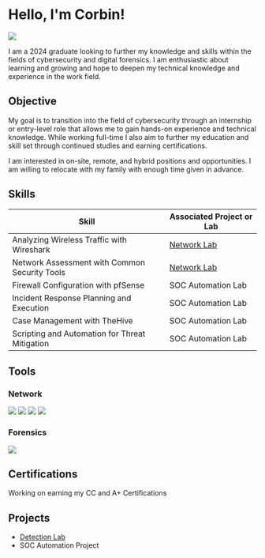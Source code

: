 # Hello, I'm Corbin!
<a href="https://www.linkedin.com/in/corbin-osman-35743328b/"><img src="https://img.shields.io/badge/-LinkedIn-0072b1?&style=for-the-badge&logo=linkedin&logoColor=white" /></a>

I am a 2024 graduate looking to further my knowledge and skills within the fields of cybersecurity and digital forensics. I am enthusiastic about learning and growing and hope to deepen my technical knowledge and experience in the work field.

## Objective

My goal is to transition into the field of cybersecurity through an internship or entry-level role that allows me to gain hands-on experience and technical knowledge. While working full-time I also aim to further my education and skill set through continued studies and earning certifications.

I am interested in on-site, remote, and hybrid positions and opportunities. I am willing to relocate with my family with enough time given in advance.

## Skills

| Skill                                         | Associated Project or Lab  |
|-----------------------------------------------|----------------------------|
| Analyzing Wireless Traffic with Wireshark     | <a href="https://github.com/osmancyber/labs/blob/Networking-Labs/Analyzing_Wireless_Traffic_with_Wireshark_and_NetWitness_Investigator_3e_-_Corbin_Osman.pdf">Network Lab</a>|
| Network Assessment with Common Security Tools | <a href="https://github.com/osmancyber/labs/blob/Networking-Labs/Assessing_the_Network_with_Common_Security_Tools_3e_-_Corbin_Osman.pdf">Network Lab</a>|
| Firewall Configuration with pfSense           | SOC Automation Lab|
| Incident Response Planning and Execution      | SOC Automation Lab|
| Case Management with TheHive                  | SOC Automation Lab|
| Scripting and Automation for Threat Mitigation | SOC Automation Lab|

## Tools

### Network
<div>
    <img src="https://img.shields.io/badge/-Wireshark-1679A7?&style=for-the-badge&logo=Wireshark&logoColor=white" />
    <img src="https://img.shields.io/badge/-Nmap-EF3B2D?&style=for-the-badge&logo=Nmap&logoColor=white" />
    <img src="https://img.shields.io/badge/-Ping-777BB4?&style=for-the-badge&logo=Ping&logoColor=white" />
    <img src="https://img.shields.io/badge/-Traceroute-CFDDA2?&style=for-the-badge&logo=Traceroute&logoColor=white" />
</div>

### Forensics
<div>
    <img src="https://img.shields.io/badge/-Autopsy-00A4EF?&style=for-the-badge&logo=Autopsy&logoColor=white" />
</div>


## Certifications

Working on earning my CC and A+ Certifications
<div>
</div>

## Projects
- <a href="https://github.com/osmancyber/Detection-Lab/tree/main">Detection Lab</a>
- SOC Automation Project
